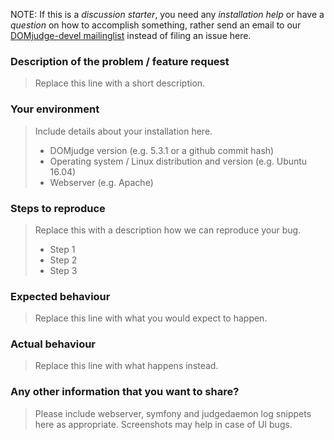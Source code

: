 NOTE: If this is a _discussion starter_, you need any _installation help_ or have a _question_ on how to accomplish something,
rather send an email to our 
[DOMjudge-devel mailinglist](https://www.domjudge.org/mailman/listinfo/domjudge-devel)
instead of filing an issue here.

### Description of the problem / feature request
> Replace this line with a short description.

### Your environment
> Include details about your installation here. 
> - DOMjudge version (e.g. 5.3.1 or a github commit hash)
> - Operating system / Linux distribution and version (e.g. Ubuntu 16.04)
> - Webserver (e.g. Apache)

### Steps to reproduce
> Replace this with a description how we can reproduce your bug.
> - Step 1
> - Step 2
> - Step 3

### Expected behaviour
> Replace this line with what you would expect to happen.

### Actual behaviour
> Replace this line with what happens instead.

### Any other information that you want to share?
> Please include webserver, symfony and judgedaemon log snippets here as appropriate.
> Screenshots may help in case of UI bugs.

